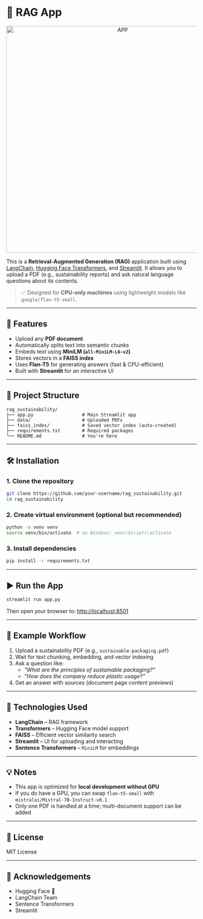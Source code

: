 
# 🧠 RAG App 

<p align="center">
  <img src="doc/app_screen.png" alt="APP" width="600"/>
</p>

This is a **Retrieval-Augmented Generation (RAG)** application built using [LangChain](https://github.com/langchain-ai/langchain), [Hugging Face Transformers](https://huggingface.co/docs/transformers/index), and [Streamlit](https://streamlit.io/). It allows you to upload a PDF (e.g., sustainability reports) and ask natural language questions about its contents.

> ✅ Designed for **CPU-only machines** using lightweight models like `google/flan-t5-small`.

---

## 🚀 Features

- Upload any **PDF document**
- Automatically splits text into semantic chunks
- Embeds text using **MiniLM (`all-MiniLM-L6-v2`)**
- Stores vectors in a **FAISS index**
- Uses **Flan-T5** for generating answers (fast & CPU-efficient)
- Built with **Streamlit** for an interactive UI

---

## 📁 Project Structure

```
rag_sustainability/
├── app.py                  # Main Streamlit app
├── data/                   # Uploaded PDFs
├── faiss_index/            # Saved vector index (auto-created)
├── requirements.txt        # Required packages
└── README.md               # You're here
```

---

## 🛠️ Installation

### 1. Clone the repository

```bash
git clone https://github.com/your-username/rag_sustainability.git
cd rag_sustainability
```

### 2. Create virtual environment (optional but recommended)

```bash
python -m venv venv
source venv/bin/activate  # on Windows: venv\Scripts\activate
```

### 3. Install dependencies

```bash
pip install -r requirements.txt
```

---

## ▶️ Run the App

```bash
streamlit run app.py
```

Then open your browser to: [http://localhost:8501](http://localhost:8501)

---

## 📌 Example Workflow

1. Upload a sustainability PDF (e.g., `sustainable-packaging.pdf`)
2. Wait for text chunking, embedding, and vector indexing
3. Ask a question like:
   - *"What are the principles of sustainable packaging?"*
   - *"How does the company reduce plastic usage?"*
4. Get an answer with sources (document page content previews)

---

## 🧠 Technologies Used

- **LangChain** – RAG framework
- **Transformers** – Hugging Face model support
- **FAISS** – Efficient vector similarity search
- **Streamlit** – UI for uploading and interacting
- **Sentence Transformers** – `MiniLM` for embeddings

---

## 💡 Notes

- This app is optimized for **local development without GPU**
- If you do have a GPU, you can swap `flan-t5-small` with `mistralai/Mistral-7B-Instruct-v0.1`
- Only one PDF is handled at a time; multi-document support can be added

---

## 📄 License

MIT License

---

## 🙌 Acknowledgements

- Hugging Face 🤗  
- LangChain Team  
- Sentence Transformers  
- Streamlit
